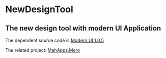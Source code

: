 NewDesignTool
=============

## The new design tool with modern UI Application

The dependent source code is:[Modern UI 1.0.5](https://mui.codeplex.com/wikipage?title=screenshots&referringTitle=Home)


The related project: [MahApps.Mero](http://mahapps.com/MahApps.Metro/)


